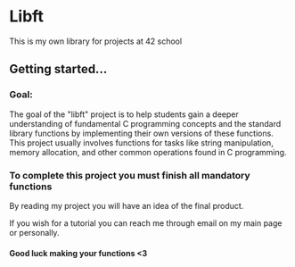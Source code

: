 # Libft
This is my own library for projects at 42 school

## Getting started...

### Goal:

The goal of the "libft" project is to help students gain a deeper understanding of fundamental C programming concepts and the standard library functions by implementing their own versions of these functions. This project usually involves functions for tasks like string manipulation, memory allocation, and other common operations found in C programming.

### To complete this project you must finish all mandatory functions

By reading my project you will have an idea of the final product.

If you wish for a tutorial you can reach me through email on my main page or personally.


#### Good luck making your functions <3
